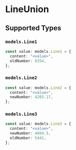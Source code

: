 # LineUnion


## Supported Types

### `models.Line1`

```typescript
const value: models.Line1 = {
  content: "<value>",
  oldNumber: 8354,
};
```

### `models.Line2`

```typescript
const value: models.Line2 = {
  content: "<value>",
  newNumber: 4203.17,
};
```

### `models.Line3`

```typescript
const value: models.Line3 = {
  content: "<value>",
  newNumber: 4664.5,
  oldNumber: 5441,
};
```


